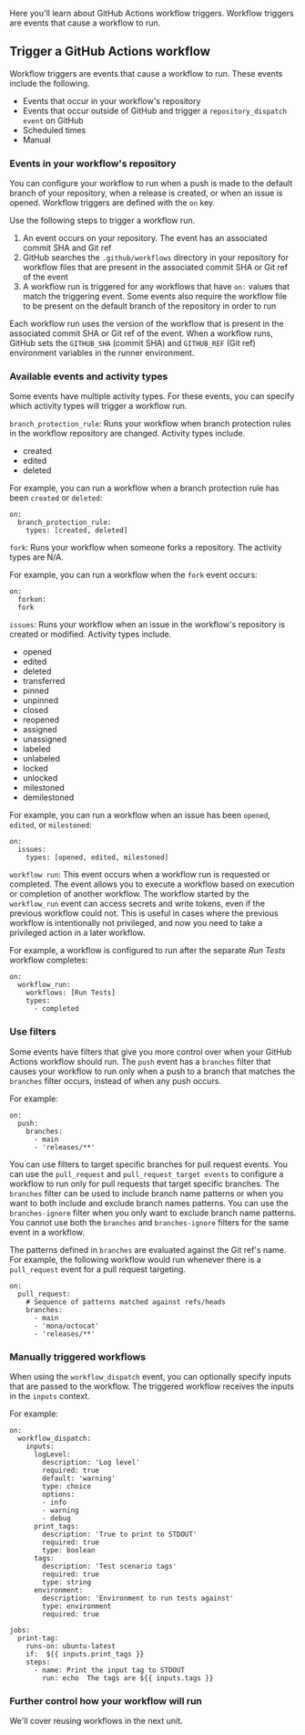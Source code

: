 Here you'll learn about GitHub Actions workflow triggers. Workflow triggers are events that cause a workflow to run. 

## Trigger a GitHub Actions workflow

Workflow triggers are events that cause a workflow to run. These events include the following.

- Events that occur in your workflow's repository
- Events that occur outside of GitHub and trigger a `repository_dispatch event` on GitHub
- Scheduled times
- Manual

### Events in your workflow's repository

You can configure your workflow to run when a push is made to the default branch of your repository, when a release is created, or when an issue is opened. Workflow triggers are defined with the `on` key.

Use the following steps to trigger a workflow run.

1. An event occurs on your repository. The event has an associated commit SHA and Git ref
2. GitHub searches the `.github/workflows` directory in your repository for workflow files that are present in the associated commit SHA or Git ref of the event
3. A workflow run is triggered for any workflows that have `on:` values that match the triggering event. Some events also require the workflow file to be present on the default branch of the repository in order to run

Each workflow run uses the version of the workflow that is present in the associated commit SHA or Git ref of the event. When a workflow runs, GitHub sets the `GITHUB_SHA` (commit SHA) and `GITHUB_REF` (Git ref) environment variables in the runner environment.

### Available events and activity types

Some events have multiple activity types. For these events, you can specify which activity types will trigger a workflow run.

`branch_protection_rule`: Runs your workflow when branch protection rules in the workflow repository are changed. Activity types include.

- created
- edited
- deleted

For example, you can run a workflow when a branch protection rule has been `created` or `deleted`:

```
on:
  branch_protection_rule:
    types: [created, deleted]
```

`fork`: Runs your workflow when someone forks a repository. The activity types are N/A.

For example, you can run a workflow when the `fork` event occurs:

```
on:
  forkon:
  fork
```

`issues`: Runs your workflow when an issue in the workflow's repository is created or modified. Activity types include.

- opened
- edited
- deleted
- transferred
- pinned
- unpinned
- closed
- reopened
- assigned
- unassigned
- labeled
- unlabeled
- locked
- unlocked
- milestoned
- demilestoned

For example, you can run a workflow when an issue has been `opened`, `edited`, or `milestoned`:

```
on:
  issues:
    types: [opened, edited, milestoned]
```

`workflow run`: This event occurs when a workflow run is requested or completed. The event allows you to execute a workflow based on execution or completion of another workflow. The workflow started by the `workflow_run` event can access secrets and write tokens, even if the previous workflow could not. This is useful in cases where the previous workflow is intentionally not privileged, and now you need to take a privileged action in a later workflow.

For example, a workflow is configured to run after the separate *Run Tests* workflow completes:

```
on:
  workflow_run:
    workflows: [Run Tests]
    types:
      - completed
 ```
 
### Use filters

Some events have filters that give you more control over when your GitHub Actions workflow should run. The `push` event has a `branches` filter that causes your workflow to run only when a push to a branch that matches the `branches` filter occurs, instead of when any push occurs.

For example:

```
on:
  push:
    branches:
      - main
      - 'releases/**'
```

You can use filters to target specific branches for pull request events. You can use the `pull_request` and `pull_request_target events` to configure a workflow to run only for pull requests that target specific branches. The `branches` filter can be used to include branch name patterns or when you want to both include and exclude branch names patterns. You can use the `branches-ignore` filter when you only want to exclude branch name patterns. You cannot use both the `branches` and `branches-ignore` filters for the same event in a workflow.

The patterns defined in `branches` are evaluated against the Git ref's name. For example, the following workflow would run whenever there is a `pull_request` event for a pull request targeting.

```
on:
  pull_request:
    # Sequence of patterns matched against refs/heads
    branches:    
      - main
      - 'mona/octocat'
      - 'releases/**'
```

### Manually triggered workflows

When using the `workflow_dispatch` event, you can optionally specify inputs that are passed to the workflow. The triggered workflow receives the inputs in the `inputs` context.

For example:

```
on:
  workflow_dispatch:
    inputs:
      logLevel:
        description: 'Log level'
        required: true
        default: 'warning' 
        type: choice
        options:
        - info
        - warning
        - debug 
      print_tags:
        description: 'True to print to STDOUT'
        required: true 
        type: boolean 
      tags:
        description: 'Test scenario tags'
        required: true 
        type: string
      environment:
        description: 'Environment to run tests against'
        type: environment
        required: true 

jobs:
  print-tag:
    runs-on: ubuntu-latest
    if:  ${{ inputs.print_tags }} 
    steps:
      - name: Print the input tag to STDOUT
        run: echo  The tags are ${{ inputs.tags }} 
```

### Further control how your workflow will run



We'll cover reusing workflows in the next unit.

<!-- - - - - - - - - - - - - - - - - - - - - - - - - - - - - - - - - - - - - - - - -->

<!-- Do not add a unit summary or references/links -->
